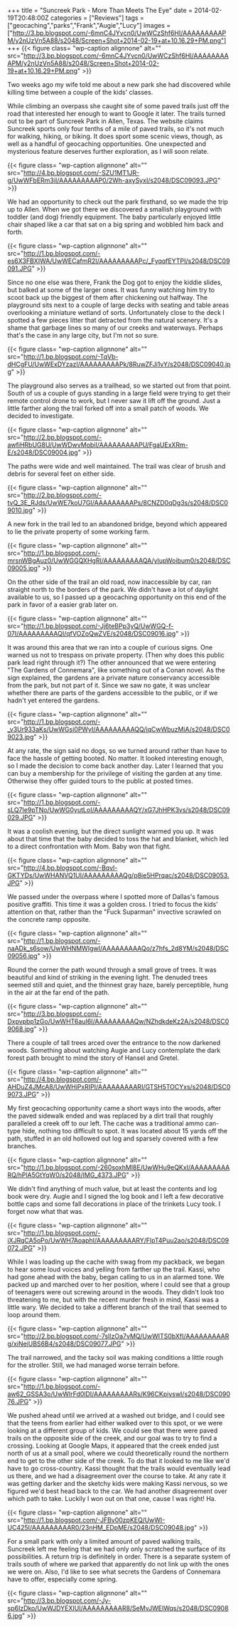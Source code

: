 +++
title = "Suncreek Park - More Than Meets The Eye"
date = 2014-02-19T20:48:00Z
categories = ["Reviews"]
tags = ["geocaching","parks","Frank","Augie","Lucy"]
images = ["http://3.bp.blogspot.com/-6mnC4JYvcn0/UwWCzShf6HI/AAAAAAAAAPM/y2nUzVn5A88/s2048/Screen+Shot+2014-02-19+at+10.16.29+PM.png"]
+++
{{< figure class= "wp-caption alignnone" alt="" src="http://3.bp.blogspot.com/-6mnC4JYvcn0/UwWCzShf6HI/AAAAAAAAAPM/y2nUzVn5A88/s2048/Screen+Shot+2014-02-19+at+10.16.29+PM.png" >}}

Two weeks ago my wife told me about a new park she had discovered while killing time between a couple of the kids' classes.   

While climbing an overpass she caught site of some paved trails just off the road that interested her enough to want to Google it later. The trails turned out to be part of Suncreek Park in Allen, Texas. The website claims Suncreek sports only four tenths of a mile of paved trails, so it's not much for walking, hiking, or biking. It does sport some scenic views, though, as well as a handful of geocaching opportunities. One unexpected and mysterious feature deserves further exploration, as I will soon relate.  

<!--more-->

{{< figure class= "wp-caption alignnone" alt="" src="http://4.bp.blogspot.com/-SZU1MT1JR-g/UwWFbERm3iI/AAAAAAAAAP0/2Wh-axySyxI/s2048/DSC09093.JPG" >}}

We had an opportunity to check out the park firsthand, so we made the trip up to Allen. When we got there we discovered a smallish playground with toddler (and dog) friendly equipment. The baby particularly enjoyed little chair shaped like a car that sat on a big spring and wobbled him back and forth.   

{{< figure class= "wp-caption alignnone" alt="" src="http://1.bp.blogspot.com/-es6X3FBXIWA/UwWECafmR2I/AAAAAAAAAPc/_FyqqfEYTPI/s2048/DSC09091.JPG" >}}

Since no one else was there, Frank the Dog got to enjoy the kiddie slides, but balked at some of the larger ones. It was funny watching him try to scoot back up the biggest of them after chickening out halfway. The playground sits next to a couple of large decks with seating and table areas overlooking a miniature wetland of sorts. Unfortunately close to the deck I spotted a few pieces litter that detracted from the natural scenery. It's a shame that garbage lines so many of our creeks and waterways. Perhaps that's the case in any large city, but I'm not so sure.  

{{< figure class= "wp-caption alignnone" alt="" src="http://1.bp.blogspot.com/-TqVb-dHCgFU/UwWExDYzazI/AAAAAAAAAPk/8RuwZFJi1vY/s2048/DSC09040.jpg" >}}

The playground also serves as a trailhead, so we started out from that point. South of us a couple of guys standing in a large field were trying to get their remote control drone to work, but I never saw it lift off the ground. Just a little farther along the trail forked off into a small patch of woods. We decided to investigate.

{{< figure class= "wp-caption alignnone" alt="" src="http://2.bp.blogspot.com/-awfiHRbUG8U/UwWDwvMobiI/AAAAAAAAAPU/FgaUExXRm-E/s2048/DSC09004.jpg" >}}

The paths were wide and well maintained. The trail was clear of brush and debris for several feet on either side.   

{{< figure class= "wp-caption alignnone" alt="" src="http://2.bp.blogspot.com/-tvQ_3E_RJds/UwWE7koU7GI/AAAAAAAAAPs/8CNZD0qDg3s/s2048/DSC09010.jpg" >}}

A new fork in the trail led to an abandoned bridge, beyond which appeared to lie the private property of some working farm.   

{{< figure class= "wp-caption alignnone" alt="" src="http://1.bp.blogspot.com/-mrsnWBgAuz0/UwWGGQXHgRI/AAAAAAAAAQA/yIupWoibum0/s2048/DSC09005.jpg" >}}

On the other side of the trail an old road, now inaccessible by car, ran straight north to the borders of the park. We didn't have a lot of daylight available to us, so I passed up a geocaching opportunity on this end of the park in favor of a easier grab later on.   

{{< figure class= "wp-caption alignnone" alt="" src="http://1.bp.blogspot.com/-Jj6teBPp3yQ/UwWGQ-f-07I/AAAAAAAAAQI/qfVOZoQwZVE/s2048/DSC09016.jpg" >}}

It was around this area that we ran into a couple of curious signs. One warned us not to trespass on private property. (Then why does this public park lead right through it?) The other announced that we were entering "The Gardens of Connemara", like something out of a Conan novel. As the sign explained, the gardens are a private nature conservancy accessible from the park, but not part of it. Since we saw no gate, it was unclear whether there are parts of the gardens accessible to the public, or if we hadn't yet entered the gardens.   

{{< figure class= "wp-caption alignnone" alt="" src="http://1.bp.blogspot.com/-_v3Ur933aKs/UwWGsi0PWyI/AAAAAAAAAQQ/iqCwWbuzMiA/s2048/DSC09023.jpg" >}}

At any rate, the sign said no dogs, so we turned around rather than have to face the hassle of getting booted. No matter. It looked interesting enough, so I made the decision to come back another day. Later I learned that you can buy a membership for the privilege of visiting the garden at any time. Otherwise they offer guided tours to the public at posted times.  

{{< figure class= "wp-caption alignnone" alt="" src="http://1.bp.blogspot.com/-sLQ7Ie9pTNo/UwWG0yutLoI/AAAAAAAAAQY/xG7JhHPK3vs/s2048/DSC09029.JPG" >}}

It was a coolish evening, but the direct sunlight warmed you up. It was about that time that the baby decided to toss the hat and blanket, which led to a direct confrontation with Mom. Baby won that fight.

{{< figure class= "wp-caption alignnone" alt="" src="http://4.bp.blogspot.com/-Bqvl-GKTYDs/UwWHANVQ1UI/AAAAAAAAAQg/p8ie5HPrqac/s2048/DSC09053.JPG" >}}

We passed under the overpass where I spotted more of Dallas's famous positive graffiti. This time it was a golden cross. I tried to focus the kids' attention on that, rather than the "Fuck Suparman" invective scrawled on the concrete ramp opposite.

{{< figure class= "wp-caption alignnone" alt="" src="http://1.bp.blogspot.com/-naADk_s6sow/UwWHNMWIgwI/AAAAAAAAAQo/z7hfs_2d8YM/s2048/DSC09056.jpg" >}}

Round the corner the path wound through a small grove of trees. It was beautiful and kind of striking in the evening light. The denuded trees seemed still and quiet, and the thinnest gray haze, barely perceptible, hung in the air at the far end of the path.   

{{< figure class= "wp-caption alignnone" alt="" src="http://3.bp.blogspot.com/-Dxpvpbp1zGo/UwWHT6auI6I/AAAAAAAAAQw/NZhdkdeKz2A/s2048/DSC09068.jpg" >}}

There a couple of tall trees arced over the entrance to the now darkened woods. Something about watching Augie and Lucy contemplate the dark forest path brought to mind the story of Hansel and Gretel.

{{< figure class= "wp-caption alignnone" alt="" src="http://4.bp.blogspot.com/-AHDuZ4JMcA8/UwWHiPxRIPI/AAAAAAAAARI/GTSH5TOCYxs/s2048/DSC09073.JPG" >}}

My first geocaching opportunity came a short ways into the woods, after the paved sidewalk ended and was replaced by a dirt trail that roughly paralleled a creek off to our left. The cache was a traditional ammo can-type hide, nothing too difficult to spot. It was located about 15 yards off the path, stuffed in an old hollowed out log and sparsely covered with a few branches.

{{< figure class= "wp-caption alignnone" alt="" src="http://1.bp.blogspot.com/-260soxhMl8E/UwWHu9eQKxI/AAAAAAAAARQ/hPlA5GtYqW0/s2048/IMG_4373.JPG" >}}

We didn't find anything of much value, but at least the contents and log book were dry. Augie and I signed the log book and I left a few decorative bottle caps and some fall decorations in place of the trinkets Lucy took. I forget now what that was.

{{< figure class= "wp-caption alignnone" alt="" src="http://1.bp.blogspot.com/-iXJRqCA5oPo/UwWH7AoaphI/AAAAAAAAARY/FlpT4Puu2ao/s2048/DSC09072.JPG" >}}

While I was loading up the cache with swag from my packback, we began to hear some loud voices and yelling from farther up the trail. Kassi, who had gone ahead with the baby, began calling to us in an alarmed tone. We packed up and marched over to her position, where I could see that a group of teenagers were out screwing around in the woods. They didn't look too threatening to me, but with the recent murder fresh in mind, Kassi was a little wary. We decided to take a different branch of the trail that seemed to loop around them.

{{< figure class= "wp-caption alignnone" alt="" src="http://2.bp.blogspot.com/-7sIlzOa7vMQ/UwWITS0bXfI/AAAAAAAAARg/xiNeiUBS6B4/s2048/DSC09077.JPG" >}}

The trail narrowed, and the tacky soil was making conditions a little rough for the stroller. Still, we had managed worse terrain before.

{{< figure class= "wp-caption alignnone" alt="" src="http://1.bp.blogspot.com/-aw62_GSSA3o/UwWIrFd0lDI/AAAAAAAAARs/K96CKpiyswI/s2048/DSC09076.JPG" >}}

We pushed ahead until we arrived at a washed out bridge, and I could see that the teens from earlier had either walked over to this spot, or we were looking at a different group of kids. We could see that there were paved trails on the opposite side of the creek, and our goal was to try to find a crossing. Looking at Google Maps, it appeared that the creek ended just north of us at a small pool, where we could theoretically round the northern end to get to the other side of the creek. To do that it looked to me like we'd have to go cross-country. Kassi thought that the trails would eventually lead us there, and we had a disagreement over the course to take. At any rate it was getting darker and the sketchy kids were making Kassi nervous, so we figured we'd best head back to the car. We had another disagreement over which path to take. Luckily I won out on that one, cause I was right! Ha.

{{< figure class= "wp-caption alignnone" alt="" src="http://1.bp.blogspot.com/-JFBv00zpKEQ/UwWI-UC425I/AAAAAAAAAR0/23nHM_EDpME/s2048/DSC09048.jpg" >}}

For a small park with only a limited amount of paved walking trails, Suncreek left me feeling that we had only only scratched the surface of its possibilities. A return trip is definitely in order. There is a separate system of trails south of where we parked that apparently do not link up with the ones we were on. Also, I'd like to see what secrets the Gardens of Connemara have to offer, especially come spring.

{{< figure class= "wp-caption alignnone" alt="" src="http://3.bp.blogspot.com/-Jy-sp6IzDko/UwWJDYEXIUI/AAAAAAAAAR8/SeMvJWEIWqs/s2048/DSC09086.jpg" >}}
